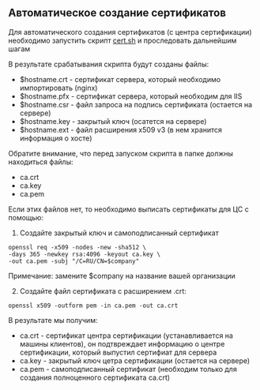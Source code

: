 ## Автоматическое создание сертификатов  

Для автоматического создания сертификатов (с центра сертификации) необходимо запустить скрипт [cert.sh](cert.sh) и проследовать дальнейшим шагам  

В результате срабатывания скрипта будут созданы файлы:  
* $hostname.crt - сертификат сервера, который необходимо импортировать (nginx)  
* $hostname.pfx - сертификат сервера, который необходим для IIS  
* $hostname.csr - файл запроса на подпись сертификата (остается на сервере)  
* $hostname.key - закрытый ключ (осатется на сервере)
* $hostname.ext - файл расширения x509 v3 (в нем хранится информация о хосте)  

Обратите внимание, что перед запуском скрипта в папке должны находиться файлы:  
- ca.crt
- ca.key
- ca.pem

Если этих файлов нет, то необходимо выписать сертификаты для ЦС с помощью:
1. Создайте закрытый ключ и самоподписанный сертификат  

```
openssl req -x509 -nodes -new -sha512 \
-days 365 -newkey rsa:4096 -keyout ca.key \
-out ca.pem -subj "/C=RU/CN=$company"
```
Примечание: замените $company на название вашей организации  

2. Создайте файл сертификата с расширением .crt:
```
openssl x509 -outform pem -in ca.pem -out ca.crt
```

В результате мы получим:  
* ca.crt - сертификат центра сертификации (устанавливается на машины клиентов), он подтвреждает информацию о центре сертификации, который выпустил сертифиат для сервера
* ca.key - закрытый ключ цетра сертификации (остается на сервере)  
* ca.pem - самоподписанный сертификат (необходим только для создания полноценного сертификата ca.crt) 